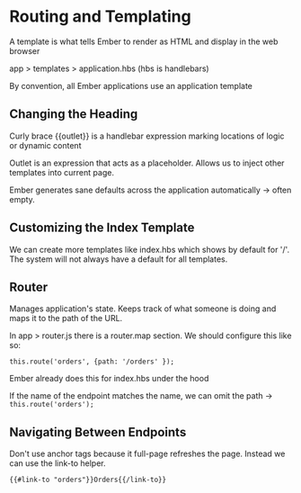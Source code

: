 # Routing and Templating

A template is what tells Ember to render as HTML and display in the web browser

app > templates > application.hbs (hbs is handlebars)

By convention, all Ember applications use an application template

## Changing the Heading

Curly brace {{outlet}} is a handlebar expression marking locations of logic or dynamic content

Outlet is an expression that acts as a placeholder. Allows us to inject other templates into current page.

Ember generates sane defaults across the application automatically -> often empty.

## Customizing the Index Template

We can create more templates like index.hbs which shows by default for '/'. The system will not always have a default
for all templates.

## Router

Manages application's state. Keeps track of what someone is doing and maps it to the path of the URL.

In app > router.js there is a router.map section. We should configure this like so:

```this.route('orders', {path: '/orders' });```

Ember already does this for index.hbs under the hood

If the name of the endpoint matches the name, we can omit the path -> 
```this.route('orders');```

## Navigating Between Endpoints

Don't use anchor tags because it full-page refreshes the page. Instead we can use the link-to helper.

```{{#link-to "orders"}}Orders{{/link-to}}```
